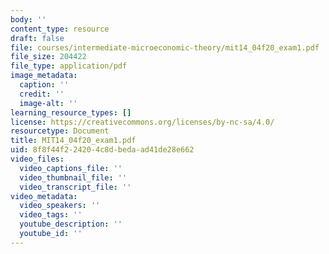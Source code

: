```yaml
---
body: ''
content_type: resource
draft: false
file: courses/intermediate-microeconomic-theory/mit14_04f20_exam1.pdf
file_size: 204422
file_type: application/pdf
image_metadata:
  caption: ''
  credit: ''
  image-alt: ''
learning_resource_types: []
license: https://creativecommons.org/licenses/by-nc-sa/4.0/
resourcetype: Document
title: MIT14_04f20_exam1.pdf
uid: 8f8f44f2-2420-4c8d-beda-ad41de28e662
video_files:
  video_captions_file: ''
  video_thumbnail_file: ''
  video_transcript_file: ''
video_metadata:
  video_speakers: ''
  video_tags: ''
  youtube_description: ''
  youtube_id: ''
---
```

